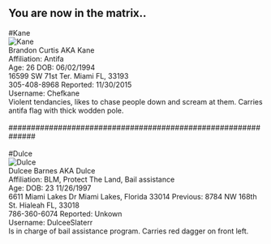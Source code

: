 ## You are now in the matrix..

#Kane
<br>
<img src="https://i.postimg.cc/j5VxtkSF/bc.jpg" alt="Kane">
<br>
Brandon Curtis AKA Kane
<br>
Affiliation: Antifa
<br>
Age: 26 DOB: 06/02/1994
<br>
16599 SW 71st Ter. Miami FL, 33193 
<br>
305-408-8968 Reported: 11/30/2015
<br>
Username: Chefkane
<br>
Violent tendancies, likes to chase people down and scream at them. Carries antifa flag with thick wodden pole.
<br>
<br>
##############################################################
<br>
<br>
#Dulce
<br>
<img src="https://i.postimg.cc/JzbRr5S6/db.jpg<" alt="Dulce">
<br>
Dulcee Barnes AKA Dulce
<br>
Affiliation: BLM, Protect The Land, Bail assistance
<br>
Age: DOB: 23 11/26/1997
<br>
6611 Miami Lakes Dr Miami Lakes, Florida 33014 Previous: 8784 NW 168th St. Hialeah FL, 33018
<br>
786-360-6074 Reported: Unkown
<br>
Username: DulceeSlaterr
<br>
Is in charge of bail assistance program. Carries red dagger on front left.
<br>
<br>
<br>
